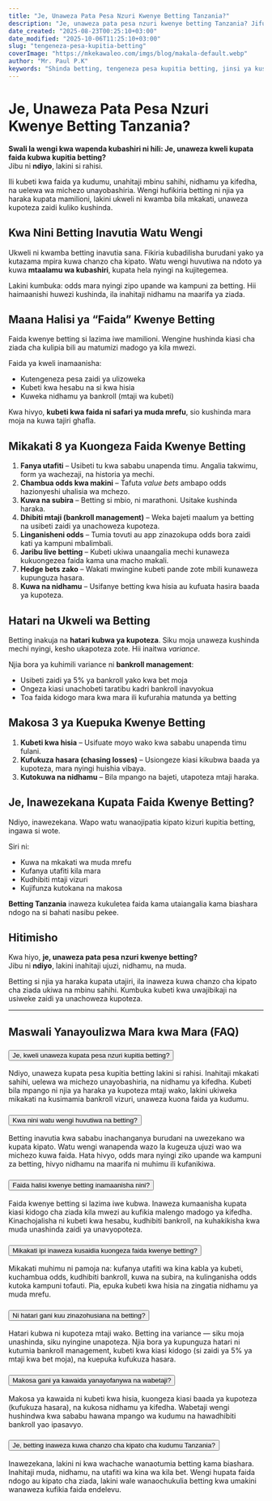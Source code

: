 ```yaml
---
title: "Je, Unaweza Pata Pesa Nzuri Kwenye Betting Tanzania?"
description: "Je, unaweza pata pesa nzuri kwenye betting Tanzania? Jifunze mikakati ya kubeti kwa faida, kudhibiti bankroll, na kuepuka makosa ya kawaida ili kuongeza ushindi wako kwa muda mrefu."
date_created: "2025-08-23T00:25:10+03:00"
date_modified: "2025-10-06T11:25:10+03:00"
slug: "tengeneza-pesa-kupitia-betting"
coverImage: "https://mkekawaleo.com/imgs/blog/makala-default.webp"
author: "Mr. Paul P.K"
keywords: "Shinda betting, tengeneza pesa kupitia betting, jinsi ya kushinda betting, shinda betpawa"
---
```


# Je, Unaweza Pata Pesa Nzuri Kwenye Betting Tanzania?

**Swali la wengi kwa wapenda kubashiri ni hili: Je, unaweza kweli kupata faida kubwa kupitia betting?**  
Jibu ni **ndiyo**, lakini si rahisi.

Ili kubeti kwa faida ya kudumu, unahitaji mbinu sahihi, nidhamu ya kifedha, na uelewa wa michezo unayobashiria. Wengi hufikiria betting ni njia ya haraka kupata mamilioni, lakini ukweli ni kwamba bila mkakati, unaweza kupoteza zaidi kuliko kushinda.  


## Kwa Nini Betting Inavutia Watu Wengi

Ukweli ni kwamba betting inavutia sana. Fikiria kubadilisha burudani yako ya kutazama mpira kuwa chanzo cha kipato. Watu wengi huvutiwa na ndoto ya kuwa **mtaalamu wa kubashiri**, kupata hela nyingi na kujitegemea.  

Lakini kumbuka: odds mara nyingi zipo upande wa kampuni za betting. Hii haimaanishi huwezi kushinda, ila inahitaji nidhamu na maarifa ya ziada.


## Maana Halisi ya “Faida” Kwenye Betting

Faida kwenye betting si lazima iwe mamilioni. Wengine hushinda kiasi cha ziada cha kulipia bili au matumizi madogo ya kila mwezi.  

Faida ya kweli inamaanisha:  

- Kutengeneza pesa zaidi ya ulizoweka  
- Kubeti kwa hesabu na si kwa hisia  
- Kuweka nidhamu ya bankroll (mtaji wa kubeti)  

Kwa hivyo, **kubeti kwa faida ni safari ya muda mrefu**, sio kushinda mara moja na kuwa tajiri ghafla.


## Mikakati 8 ya Kuongeza Faida Kwenye Betting

1. **Fanya utafiti** – Usibeti tu kwa sababu unapenda timu. Angalia takwimu, form ya wachezaji, na historia ya mechi.  
2. **Chambua odds kwa makini** – Tafuta *value bets* ambapo odds hazionyeshi uhalisia wa mchezo.  
3. **Kuwa na subira** – Betting si mbio, ni marathoni. Usitake kushinda haraka.  
4. **Dhibiti mtaji (bankroll management)** – Weka bajeti maalum ya betting na usibeti zaidi ya unachoweza kupoteza.  
5. **Linganisheni odds** – Tumia tovuti au app zinazokupa odds bora zaidi kati ya kampuni mbalimbali.  
6. **Jaribu live betting** – Kubeti ukiwa unaangalia mechi kunaweza kukuongezea faida kama una macho makali.  
7. **Hedge bets zako** – Wakati mwingine kubeti pande zote mbili kunaweza kupunguza hasara.  
8. **Kuwa na nidhamu** – Usifanye betting kwa hisia au kufuata hasira baada ya kupoteza.  


## Hatari na Ukweli wa Betting

Betting inakuja na **hatari kubwa ya kupoteza**. Siku moja unaweza kushinda mechi nyingi, kesho ukapoteza zote. Hii inaitwa *variance*.  

Njia bora ya kuhimili variance ni **bankroll management**:  

- Usibeti zaidi ya 5% ya bankroll yako kwa bet moja  
- Ongeza kiasi unachobeti taratibu kadri bankroll inavyokua  
- Toa faida kidogo mara kwa mara ili kufurahia matunda ya betting  


## Makosa 3 ya Kuepuka Kwenye Betting

1. **Kubeti kwa hisia** – Usifuate moyo wako kwa sababu unapenda timu fulani.  
2. **Kufukuza hasara (chasing losses)** – Usiongeze kiasi kikubwa baada ya kupoteza, mara nyingi huishia vibaya.  
3. **Kutokuwa na nidhamu** – Bila mpango na bajeti, utapoteza mtaji haraka.  


## Je, Inawezekana Kupata Faida Kwenye Betting?

Ndiyo, inawezekana. Wapo watu wanaojipatia kipato kizuri kupitia betting, ingawa si wote.  

Siri ni:  

- Kuwa na mkakati wa muda mrefu  
- Kufanya utafiti kila mara  
- Kudhibiti mtaji vizuri  
- Kujifunza kutokana na makosa  

**Betting Tanzania** inaweza kukuletea faida kama utaiangalia kama biashara ndogo na si bahati nasibu pekee.  


## Hitimisho

Kwa hiyo, **je, unaweza pata pesa nzuri kwenye betting?**  
Jibu ni **ndiyo**, lakini inahitaji ujuzi, nidhamu, na muda.  

Betting si njia ya haraka kupata utajiri, ila inaweza kuwa chanzo cha kipato cha ziada ukiwa na mbinu sahihi. Kumbuka kubeti kwa uwajibikaji na usiweke zaidi ya unachoweza kupoteza.

---

<!-- FAQ Section: Je, Unaweza Pata Pesa Nzuri Kwenye Betting? -->
<section itemscope itemtype="https://schema.org/FAQPage">
  <h2 class="section-title pb-2 mb-4">
    <i class="fas fa-question-circle me-2 text-warning"></i> Maswali Yanayoulizwa Mara kwa Mara (FAQ)
  </h2>
  <div class="accordion accordion-flush" id="faqBetting">
    <!-- FAQ 1 -->
    <div class="accordion-item" itemscope itemprop="mainEntity" itemtype="https://schema.org/Question">
      <h3 class="accordion-header" id="faq-heading-1">
        <button class="accordion-button collapsed" type="button" data-bs-toggle="collapse" data-bs-target="#faq-collapse-1" aria-expanded="false" aria-controls="faq-collapse-1" itemprop="name">
          Je, kweli unaweza kupata pesa nzuri kupitia betting?
        </button>
      </h3>
      <div id="faq-collapse-1" class="accordion-collapse collapse" aria-labelledby="faq-heading-1" data-bs-parent="#faqBetting" itemscope itemprop="acceptedAnswer" itemtype="https://schema.org/Answer">
        <div class="accordion-body" itemprop="text">
          Ndiyo, unaweza kupata pesa kupitia betting lakini si rahisi. Inahitaji mkakati sahihi, uelewa wa michezo unayobashiria, na nidhamu ya kifedha. Kubeti bila mpango ni njia ya haraka ya kupoteza mtaji wako, lakini ukiweka mikakati na kusimamia bankroll vizuri, unaweza kuona faida ya kudumu.
        </div>
      </div>
    </div>
    <!-- FAQ 2 -->
    <div class="accordion-item" itemscope itemprop="mainEntity" itemtype="https://schema.org/Question">
      <h3 class="accordion-header" id="faq-heading-2">
        <button class="accordion-button collapsed" type="button" data-bs-toggle="collapse" data-bs-target="#faq-collapse-2" aria-expanded="false" aria-controls="faq-collapse-2" itemprop="name">
          Kwa nini watu wengi huvutiwa na betting?
        </button>
      </h3>
      <div id="faq-collapse-2" class="accordion-collapse collapse" aria-labelledby="faq-heading-2" data-bs-parent="#faqBetting" itemscope itemprop="acceptedAnswer" itemtype="https://schema.org/Answer">
        <div class="accordion-body" itemprop="text">
          Betting inavutia kwa sababu inachanganya burudani na uwezekano wa kupata kipato. Watu wengi wanapenda wazo la kugeuza ujuzi wao wa michezo kuwa faida. Hata hivyo, odds mara nyingi ziko upande wa kampuni za betting, hivyo nidhamu na maarifa ni muhimu ili kufanikiwa.
        </div>
      </div>
    </div>
    <!-- FAQ 3 -->
    <div class="accordion-item" itemscope itemprop="mainEntity" itemtype="https://schema.org/Question">
      <h3 class="accordion-header" id="faq-heading-3">
        <button class="accordion-button collapsed" type="button" data-bs-toggle="collapse" data-bs-target="#faq-collapse-3" aria-expanded="false" aria-controls="faq-collapse-3" itemprop="name">
          Faida halisi kwenye betting inamaanisha nini?
        </button>
      </h3>
      <div id="faq-collapse-3" class="accordion-collapse collapse" aria-labelledby="faq-heading-3" data-bs-parent="#faqBetting" itemscope itemprop="acceptedAnswer" itemtype="https://schema.org/Answer">
        <div class="accordion-body" itemprop="text">
          Faida kwenye betting si lazima iwe kubwa. Inaweza kumaanisha kupata kiasi kidogo cha ziada kila mwezi au kufikia malengo madogo ya kifedha. Kinachojalisha ni kubeti kwa hesabu, kudhibiti bankroll, na kuhakikisha kwa muda unashinda zaidi ya unavyopoteza.
        </div>
      </div>
    </div>
    <!-- FAQ 4 -->
    <div class="accordion-item" itemscope itemprop="mainEntity" itemtype="https://schema.org/Question">
      <h3 class="accordion-header" id="faq-heading-4">
        <button class="accordion-button collapsed" type="button" data-bs-toggle="collapse" data-bs-target="#faq-collapse-4" aria-expanded="false" aria-controls="faq-collapse-4" itemprop="name">
          Mikakati ipi inaweza kusaidia kuongeza faida kwenye betting?
        </button>
      </h3>
      <div id="faq-collapse-4" class="accordion-collapse collapse" aria-labelledby="faq-heading-4" data-bs-parent="#faqBetting" itemscope itemprop="acceptedAnswer" itemtype="https://schema.org/Answer">
        <div class="accordion-body" itemprop="text">
          Mikakati muhimu ni pamoja na: kufanya utafiti wa kina kabla ya kubeti, kuchambua odds, kudhibiti bankroll, kuwa na subira, na kulinganisha odds kutoka kampuni tofauti. Pia, epuka kubeti kwa hisia na zingatia nidhamu ya muda mrefu.
        </div>
      </div>
    </div>
    <!-- FAQ 5 -->
    <div class="accordion-item" itemscope itemprop="mainEntity" itemtype="https://schema.org/Question">
      <h3 class="accordion-header" id="faq-heading-5">
        <button class="accordion-button collapsed" type="button" data-bs-toggle="collapse" data-bs-target="#faq-collapse-5" aria-expanded="false" aria-controls="faq-collapse-5" itemprop="name">
          Ni hatari gani kuu zinazohusiana na betting?
        </button>
      </h3>
      <div id="faq-collapse-5" class="accordion-collapse collapse" aria-labelledby="faq-heading-5" data-bs-parent="#faqBetting" itemscope itemprop="acceptedAnswer" itemtype="https://schema.org/Answer">
        <div class="accordion-body" itemprop="text">
          Hatari kubwa ni kupoteza mtaji wako. Betting ina variance — siku moja unashinda, siku nyingine unapoteza. Njia bora ya kupunguza hatari ni kutumia bankroll management, kubeti kwa kiasi kidogo (si zaidi ya 5% ya mtaji kwa bet moja), na kuepuka kufukuza hasara.
        </div>
      </div>
    </div>
    <!-- FAQ 6 -->
    <div class="accordion-item" itemscope itemprop="mainEntity" itemtype="https://schema.org/Question">
      <h3 class="accordion-header" id="faq-heading-6">
        <button class="accordion-button collapsed" type="button" data-bs-toggle="collapse" data-bs-target="#faq-collapse-6" aria-expanded="false" aria-controls="faq-collapse-6" itemprop="name">
          Makosa gani ya kawaida yanayofanywa na wabetaji?
        </button>
      </h3>
      <div id="faq-collapse-6" class="accordion-collapse collapse" aria-labelledby="faq-heading-6" data-bs-parent="#faqBetting" itemscope itemprop="acceptedAnswer" itemtype="https://schema.org/Answer">
        <div class="accordion-body" itemprop="text">
          Makosa ya kawaida ni kubeti kwa hisia, kuongeza kiasi baada ya kupoteza (kufukuza hasara), na kukosa nidhamu ya kifedha. Wabetaji wengi hushindwa kwa sababu hawana mpango wa kudumu na hawadhibiti bankroll yao ipasavyo.
        </div>
      </div>
    </div>
    <!-- FAQ 7 -->
    <div class="accordion-item" itemscope itemprop="mainEntity" itemtype="https://schema.org/Question">
      <h3 class="accordion-header" id="faq-heading-7">
        <button class="accordion-button collapsed" type="button" data-bs-toggle="collapse" data-bs-target="#faq-collapse-7" aria-expanded="false" aria-controls="faq-collapse-7" itemprop="name">
          Je, betting inaweza kuwa chanzo cha kipato cha kudumu Tanzania?
        </button>
      </h3>
      <div id="faq-collapse-7" class="accordion-collapse collapse" aria-labelledby="faq-heading-7" data-bs-parent="#faqBetting" itemscope itemprop="acceptedAnswer" itemtype="https://schema.org/Answer">
        <div class="accordion-body" itemprop="text">
          Inawezekana, lakini ni kwa wachache wanaotumia betting kama biashara. Inahitaji muda, nidhamu, na utafiti wa kina wa kila bet. Wengi hupata faida ndogo au kipato cha ziada, lakini wale wanaochukulia betting kwa umakini wanaweza kufikia faida endelevu.
        </div>
      </div>
    </div>
  </div>
</section>